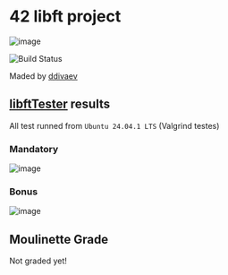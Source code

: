 # 42 libft project
![image](https://github.com/user-attachments/assets/dd554072-9f32-4091-83e9-7f95400ca590)


![Build Status](https://github.com/TuskarMA/42_libft/actions/workflows/c-cpp.yml/badge.svg)

Maded by [ddivaev](https://profile.intra.42.fr/users/ddivaev)

## [libftTester](https://github.com/Tripouille/libftTester) results
All test runned from `Ubuntu 24.04.1 LTS` (Valgrind testes)
### Mandatory
![image](https://github.com/user-attachments/assets/e9d5e389-d97c-4f5a-aac6-da3501f99502)

### Bonus
![image](https://github.com/user-attachments/assets/3bd1a266-0486-4dc4-90df-89f8acbd7fd8)



## Moulinette Grade
Not graded yet! 
